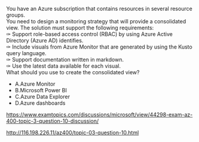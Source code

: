 You have an Azure subscription that contains resources in several resource groups.<br/>You need to design a monitoring strategy that will provide a consolidated view. The solution must support the following requirements:<br/>✑ Support role-based access control (RBAC) by using Azure Active Directory (Azure AD) identifies.<br/>✑ Include visuals from Azure Monitor that are generated by using the Kusto query language.<br/>✑ Support documentation written in markdown.<br/>✑ Use the latest data available for each visual.<br/>What should you use to create the consolidated view?<br/><ul><li class="multi-choice-item"><span class="multi-choice-letter" data-choice-letter="A">A.</span>Azure Monitor</li><li class="multi-choice-item"><span class="multi-choice-letter" data-choice-letter="B">B.</span>Microsoft Power BI</li><li class="multi-choice-item correct-hidden"><span class="multi-choice-letter" data-choice-letter="C">C.</span>Azure Data Explorer</li><li class="multi-choice-item"><span class="multi-choice-letter" data-choice-letter="D">D.</span>Azure dashboards</li></ul><p><a href="https://www.examtopics.com/discussions/microsoft/view/44298-exam-az-400-topic-3-question-10-discussion/">https://www.examtopics.com/discussions/microsoft/view/44298-exam-az-400-topic-3-question-10-discussion/</a></p><p><a href="http://116.198.226.11/az400/topic-03-question-10.html">http://116.198.226.11/az400/topic-03-question-10.html</a></p><script src="https://giscus.app/client.js"                    data-repo="azsamples/az204"                    data-repo-id="R_kgDOMRXzDQ"                    data-category="General"                    data-category-id="DIC_kwDOMRXzDc4Cgi27"                    data-mapping="pathname"                    data-strict="0"                    data-reactions-enabled="0"                    data-emit-metadata="0"                    data-input-position="bottom"                    data-theme="preferred_color_scheme"                    data-lang="en"                    crossorigin="anonymous"                    async>                    </script>
